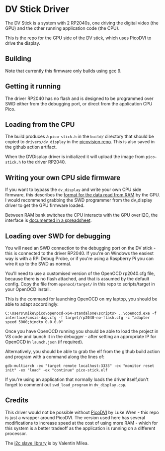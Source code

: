 # DV Stick Driver <!-- omit in toc -->

The DV Stick is a system with 2 RP2040s, one driving the digital video (the GPU) and the other running application code (the CPU).

This is the repo for the GPU side of the DV stick, which uses PicoDVI to drive the display.

## Building

Note that currently this firmware only builds using gcc 9.

## Getting it running

The driver RP2040 has no flash and is designed to be programmed over SWD either from the debugging port, or direct from the application CPU Pico.

## Loading from the CPU

The build produces a `pico-stick.h` in the `build/` directory that should be copied to `drivers/dv_display` in the [picovision repo](https://github.com/pimoroni/picovision).  This is also saved in the github action artifact.

When the DVDisplay driver is initialized it will upload the image from `pico-stick.h` to the driver RP2040.

## Writing your own CPU side firmware

If you want to bypass the `dv_display` and write your own CPU side firmware, this describes the [format for the data read from RAM](https://github.com/MichaelBell/pico-stick/blob/main/FrameFormat.txt) by the GPU.  I would recommend grabbing the SWD programmer from the dv_display driver to get the GPU firmware loaded.

Between RAM bank switches the CPU interacts with the GPU over I2C, the interface is [documented in a spreadsheet](https://docs.google.com/spreadsheets/d/1PKt1zPrB67C1ntRw4sIHiO5FZF0tHdjhlcEdujFQAuE/edit#gid=0).

## Loading over SWD for debugging

You will need an SWD connection to the debugging port on the DV stick - this is connected to the driver RP2040.  If you're on Windows the easiest way is with a RPi Debug Probe, or if you're using a Raspberry Pi you can wire it up to the SWD as normal.

You'll need to use a customised version of the OpenOCD rp2040.cfg file, because there is no flash attached, and that is assumed by the default config.  Copy the file from `openocd/target/` in this repo to scripts/target in your OpenOCD install.

This is the command for launching OpenOCD on my laptop, you should be able to adapt accordingly:

    C:\Users\mike\pico\openocd-x64-standalone\scripts> ..\openocd.exe -f interface/cmsis-dap.cfg -f target/rp2040-no-flash.cfg -c "adapter speed 5000;bindto 0.0.0.0"

Once you have OpenOCD running you should be able to load the project in VS code and launch it in the debugger - after setting an appropriate IP for OpenOCD in `launch.json` (if required).

Alternatively, you should be able to grab the elf from the github build action and program with a command along the lines of:

    gdb-multiarch -ex "target remote localhost:3333" -ex "monitor reset init" -ex "load" -ex "continue" pico-stick.elf

If you're using an application that normally loads the driver itself,don't forget to comment out `swd_load_program` in `dv_display.cpp`.

## Credits

This driver would not be possible without [PicoDVI](https://github.com/Wren6991/PicoDVI) by Luke Wren - this repo is just a wrapper around PicoDVI.  The version used here has several modifications to increase speed at the cost of using more RAM - which for this system is a better tradeoff as the application is running on a different processor.

The [i2c slave library](https://github.com/vmilea/pico_i2c_slave/) is by Valentin Milea.